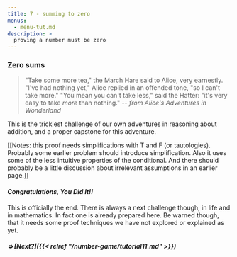 ```yaml
---
title: 7 - summing to zero
menus:
  - menu-tut.md
description: >
  proving a number must be zero
---
```


### Zero sums

> "Take some more tea," the March Hare said to Alice, very earnestly.
> "I've had nothing yet," Alice replied in an offended tone, "so I
> can't take more."  "You mean you can't take less," said the Hatter:
> "it's very easy to take *more* than nothing." -- *from Alice's
> Adventures in Wonderland*

This is the trickiest challenge of our own adventures in reasoning
about addition, and a proper capstone for this adventure.

[[Notes: this proof needs simplifications with T and F (or
tautologies).  Probably some earlier problem should introduce
simplification.  Also it uses some of the less intuitive properties
of the conditional.  And there should probably be a little discussion
about irrelevant assumptions in an earlier page.]]

<div class=proof-editor data-exercise="nat/addx8"></div>

#### *Congratulations, You Did It!!*

This is officially the end.  There is always a next challenge though,
in life and in mathematics.  In fact one is already prepared here.  Be
warned though, that it needs some proof techniques we have not
explored or explained as yet.

##### ➭ [***Next?***]({{< relref "/number-game/tutorial11.md" >}})

